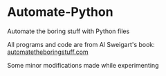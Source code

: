 # Automate-Python
 Automate the boring stuff with Python files
 
 All programs and code are from Al Sweigart's book: [automatetheboringstuff.com](https://automatetheboringstuff.com/src/)
 
 Some minor modifications made while experimenting
 
